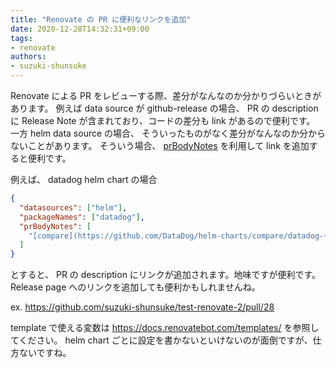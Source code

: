 ```yaml
---
title: "Renovate の PR に便利なリンクを追加"
date: 2020-12-28T14:32:31+09:00
tags:
- renovate
authors:
- suzuki-shunsuke
---
```


Renovate による PR をレビューする際、差分がなんなのか分かりづらいときがあります。
例えば data source が github-release の場合、 PR の description に Release Note が含まれており、コードの差分も link があるので便利です。
一方 helm data source の場合、 そういったものがなく差分がなんなのか分からないことがあります。
そういう場合、 [prBodyNotes](https://docs.renovatebot.com/configuration-options/#prbodynotes) を利用して link を追加すると便利です。

例えば、 datadog helm chart の場合

```json
{
  "datasources": ["helm"],
  "packageNames": ["datadog"],
  "prBodyNotes": [
    "[compare](https://github.com/DataDog/helm-charts/compare/datadog-{{currentVersion}}...datadog-{{newVersion}})"
  ]
}
```

とすると、 PR の description にリンクが追加されます。地味ですが便利です。
Release page へのリンクを追加しても便利かもしれませんね。

ex. https://github.com/suzuki-shunsuke/test-renovate-2/pull/28

template で使える変数は https://docs.renovatebot.com/templates/ を参照してください。
helm chart ごとに設定を書かないといけないのが面倒ですが、仕方ないですね。

